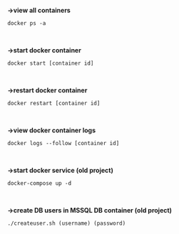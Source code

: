 **->view all containers**
<br>
```
docker ps -a
```
<br>

**->start docker container**
<br>
```
docker start [container id]
```
<br>

**->restart docker container**
<br>
```
docker restart [container id]
```
<br>

**->view docker container logs**
<br>
```
docker logs --follow [container id]
```
<br>

**->start docker service (old project)**
<br>
```
docker-compose up -d
```
<br>

**->create DB users in MSSQL DB container (old project)**<br>
```
./createuser.sh (username) (password)
```
<br>
